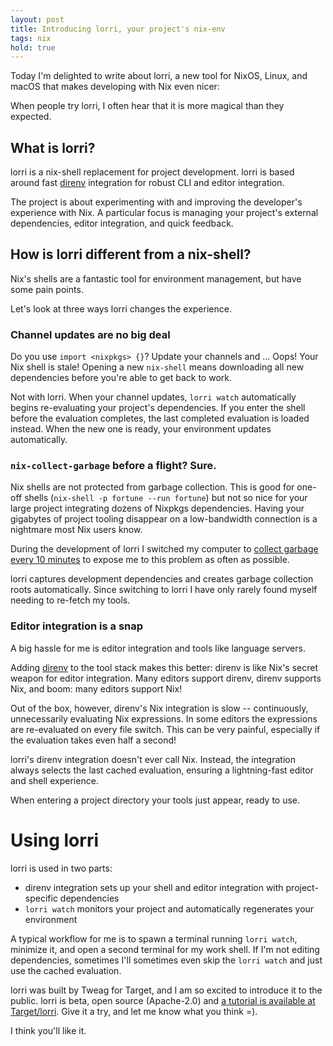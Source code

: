```yaml
---
layout: post
title: Introducing lorri, your project's nix-env
tags: nix
hold: true
---
```


<link rel="stylesheet" type="text/css" href="/web-stuff/asci-cust.css" />

Today I'm delighted to write about lorri, a new tool for NixOS, Linux,
and macOS that makes developing with Nix even nicer:

<asciinema-player src="/resources/2019-03-27-lorri-demo.cast" cols="70" rows="30"></asciinema-player>

When people try lorri, I often hear that it is more magical than they
expected.

## What is lorri?

lorri is a nix-shell replacement for project development. lorri is
based around fast [direnv][direnv] integration for robust CLI and
editor integration.

The project is about experimenting with and improving the developer's
experience with Nix. A particular focus is managing your project's
external dependencies, editor integration, and quick feedback.

## How is lorri different from a nix-shell?

Nix's shells are a fantastic tool for environment management, but have
some pain points.

Let's look at three ways lorri changes the experience.

### Channel updates are no big deal

Do you use `import <nixpkgs> {}`? Update your channels and ... Oops!
Your Nix shell is stale! Opening a new `nix-shell` means downloading
all new dependencies before you're able to get back to work.

Not with lorri. When your channel updates, `lorri watch` automatically
begins re-evaluating your project's dependencies. If you enter the
shell before the evaluation completes, the last completed evaluation
is loaded instead. When the new one is ready, your environment updates
automatically.

### `nix-collect-garbage` before a flight? Sure.

Nix shells are not protected from garbage collection. This is good for
one-off shells (`nix-shell -p fortune --run fortune`) but not so nice
for your large project integrating dozens of Nixpkgs dependencies.
Having your gigabytes of project tooling disappear on a low-bandwidth
connection is a nightmare most Nix users know.

During the development of lorri I switched my computer to
[collect garbage every 10 minutes][gc] to expose me to this problem as
often as possible.

lorri captures development dependencies and creates garbage collection
roots automatically. Since switching to lorri I have only rarely found
myself needing to re-fetch my tools.

### Editor integration is a snap

A big hassle for me is editor integration and tools like language
servers.

Adding [direnv][direnv] to the tool stack makes this better: direnv is
like Nix's secret weapon for editor integration. Many editors support
direnv, direnv supports Nix, and boom: many editors support Nix!

Out of the box, however, direnv's Nix integration is slow --
continuously, unnecessarily evaluating Nix expressions. In some
editors the expressions are re-evaluated on every file switch. This
can be very painful, especially if the evaluation takes even half a
second!

lorri's direnv integration doesn't ever call Nix. Instead, the
integration always selects the last cached evaluation, ensuring a
lightning-fast editor and shell experience.

When entering a project directory your tools just appear, ready to
use.


# Using lorri

lorri is used in two parts:

 - direnv integration sets up your shell and editor integration with
   project-specific dependencies
 - `lorri watch` monitors your project and automatically regenerates
   your environment


A typical workflow for me is to spawn a terminal running
`lorri watch`, minimize it, and open a second terminal for my work
shell. If I'm not editing dependencies, sometimes I'll sometimes even
skip the `lorri watch` and just use the cached evaluation.

lorri was built by Tweag for Target, and I am so excited to introduce
it to the public. lorri is beta, open source (Apache-2.0) and
[a tutorial is available at Target/lorri][tutorial]. Give it a try,
and let me know what you think =).

I think you'll like it.

<script src="/web-stuff/asciinema.js"></script>

[direnv]: https://direnv.net/
[gc]: https://github.com/grahamc/nixos-config/commit/8bba3f36ad095357226a04aa7f7ca823f67bd95e
[tutorial]: https://github.com/target/lorri#tutorial
